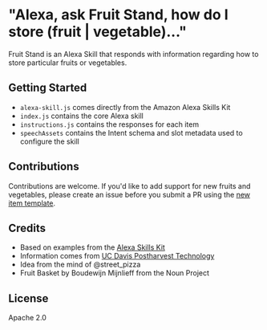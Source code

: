 # "Alexa, ask Fruit Stand, how do I store (fruit | vegetable)..."

Fruit Stand is an Alexa Skill that responds with information
regarding how to store particular fruits or vegetables.

## Getting Started

- `alexa-skill.js` comes directly from the Amazon Alexa Skills Kit
- `index.js` contains the core Alexa skill
- `instructions.js` contains the responses for each item
- `speechAssets` contains the Intent schema and slot metadata used to configure the skill

## Contributions

Contributions are welcome.  If you'd like to add support for new fruits and vegetables,
please create an issue before you submit a PR using the [new item template](.github/NEW_ITEM_TEMPLATE.md).

## Credits

- Based on examples from the [Alexa Skills Kit](https://github.com/amzn/alexa-skills-kit-js)
- Information comes from [UC Davis Postharvest Technology](http://ucce.ucdavis.edu/files/datastore/234-1920.pdf)
- Idea from the mind of @street_pizza
- Fruit Basket by Boudewijn Mijnlieff from the Noun Project

## License

Apache 2.0
